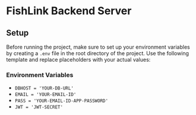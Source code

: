# FishLink Backend Server


## Setup

Before running the project, make sure to set up your environment variables by creating a `.env` file in the root directory of the project. Use the following template and replace placeholders with your actual values:


### Environment Variables

- `DBHOST = 'YOUR-DB-URL'`
- `EMAIL = 'YOUR-EMAIL-ID'`
- `PASS = 'YOUR-EMAIL-ID-APP-PASSWORD'`
- `JWT = 'JWT-SECRET'`